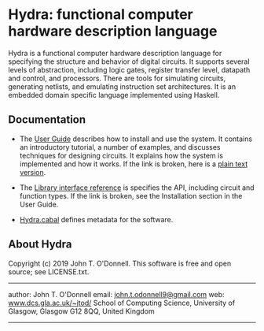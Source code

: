 # Hydra: functional computer hardware description language

Hydra is a functional computer hardware description language for
specifying the structure and behavior of digital circuits. It supports
several levels of abstraction, including logic gates, register
transfer level, datapath and control, and processors. There are tools
for simulating circuits, generating netlists, and emulating
instruction set architectures. It is an embedded domain specific
language implemented using Haskell.</p>

## Documentation

* The [User Guide](./doc/userguide/html/index.html) describes how to
  install and use the system. It contains an introductory tutorial, a
  number of examples, and discusses techniques for designing
  circuits. It explains how the system is implemented and how it
  works.  If the link is broken, here is a [plain text
  version](./src/docsrc/indexsrc.m4).

* The [Library interface reference](./dist/doc/html/Hydra/index.html)
  is specifies the API, including circuit and function types.  If the
  link is broken, see the Installation section in the User Guide.

* [Hydra.cabal](./Hydra.cabal) defines metadata for the software.

## About Hydra

Copyright (c) 2019 John T. O'Donnell.  This software is free and open
source; see LICENSE.txt.

--------  -----------------------------------------------------
author:   John T. O'Donnell
email:    john.t.odonnell9@gmail.com
web:      www.dcs.gla.ac.uk/~jtod/
          School of Computing Science, University of Glasgow,
          Glasgow G12 8QQ, United Kingdom
--------  -----------------------------------------------------
